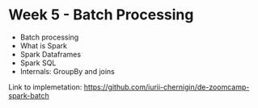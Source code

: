 # Week 5 - Batch Processing

- Batch processing
- What is Spark
- Spark Dataframes
- Spark SQL
- Internals: GroupBy and joins

Link to implemetation: https://github.com/iurii-chernigin/de-zoomcamp-spark-batch
